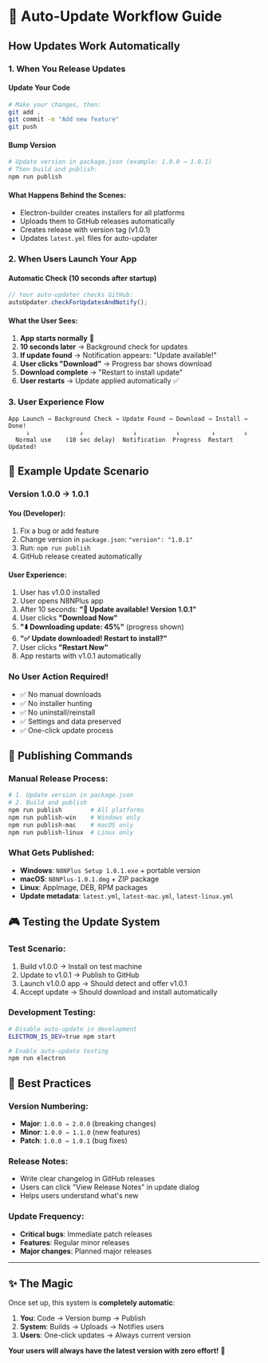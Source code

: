 # 🔄 Auto-Update Workflow Guide

## How Updates Work Automatically

### 1. **When You Release Updates**

#### Update Your Code
```bash
# Make your changes, then:
git add .
git commit -m "Add new feature"
git push
```

#### Bump Version
```bash
# Update version in package.json (example: 1.0.0 → 1.0.1)
# Then build and publish:
npm run publish
```

#### What Happens Behind the Scenes:
- Electron-builder creates installers for all platforms
- Uploads them to GitHub releases automatically
- Creates release with version tag (v1.0.1)
- Updates `latest.yml` files for auto-updater

### 2. **When Users Launch Your App**

#### Automatic Check (10 seconds after startup)
```javascript
// Your auto-updater checks GitHub:
autoUpdater.checkForUpdatesAndNotify();
```

#### What the User Sees:
1. **App starts normally** 📱
2. **10 seconds later** → Background check for updates
3. **If update found** → Notification appears: "Update available!"
4. **User clicks "Download"** → Progress bar shows download
5. **Download complete** → "Restart to install update"
6. **User restarts** → Update applied automatically ✅

### 3. **User Experience Flow**

```
App Launch → Background Check → Update Found → Download → Install → Done!
     ↓              ↓              ↓           ↓         ↓        ↓
  Normal use    (10 sec delay)  Notification  Progress  Restart  Updated!
```

## 🎯 **Example Update Scenario**

### Version 1.0.0 → 1.0.1

#### You (Developer):
1. Fix a bug or add feature
2. Change version in `package.json`: `"version": "1.0.1"`
3. Run: `npm run publish`
4. GitHub release created automatically

#### User Experience:
1. User has v1.0.0 installed
2. User opens N8NPlus app
3. After 10 seconds: **"🎉 Update available! Version 1.0.1"**
4. User clicks **"Download Now"**
5. **"⬇️ Downloading update: 45%"** (progress shown)
6. **"✅ Update downloaded! Restart to install?"**
7. User clicks **"Restart Now"**
8. App restarts with v1.0.1 automatically

### No User Action Required!
- ✅ No manual downloads
- ✅ No installer hunting
- ✅ No uninstall/reinstall
- ✅ Settings and data preserved
- ✅ One-click update process

## 🔧 **Publishing Commands**

### Manual Release Process:
```bash
# 1. Update version in package.json
# 2. Build and publish
npm run publish        # All platforms
npm run publish-win    # Windows only
npm run publish-mac    # macOS only
npm run publish-linux  # Linux only
```

### What Gets Published:
- **Windows**: `N8NPlus Setup 1.0.1.exe` + portable version
- **macOS**: `N8NPlus-1.0.1.dmg` + ZIP package
- **Linux**: AppImage, DEB, RPM packages
- **Update metadata**: `latest.yml`, `latest-mac.yml`, `latest-linux.yml`

## 🎮 **Testing the Update System**

### Test Scenario:
1. Build v1.0.0 → Install on test machine
2. Update to v1.0.1 → Publish to GitHub
3. Launch v1.0.0 app → Should detect and offer v1.0.1
4. Accept update → Should download and install automatically

### Development Testing:
```bash
# Disable auto-update in development
ELECTRON_IS_DEV=true npm start

# Enable auto-update testing
npm run electron
```

## 🚀 **Best Practices**

### Version Numbering:
- **Major**: `1.0.0 → 2.0.0` (breaking changes)
- **Minor**: `1.0.0 → 1.1.0` (new features)
- **Patch**: `1.0.0 → 1.0.1` (bug fixes)

### Release Notes:
- Write clear changelog in GitHub releases
- Users can click "View Release Notes" in update dialog
- Helps users understand what's new

### Update Frequency:
- **Critical bugs**: Immediate patch releases
- **Features**: Regular minor releases
- **Major changes**: Planned major releases

---

## ✨ **The Magic**

Once set up, this system is **completely automatic**:

1. **You**: Code → Version bump → Publish
2. **System**: Builds → Uploads → Notifies users
3. **Users**: One-click updates → Always current version

**Your users will always have the latest version with zero effort!** 🎉

